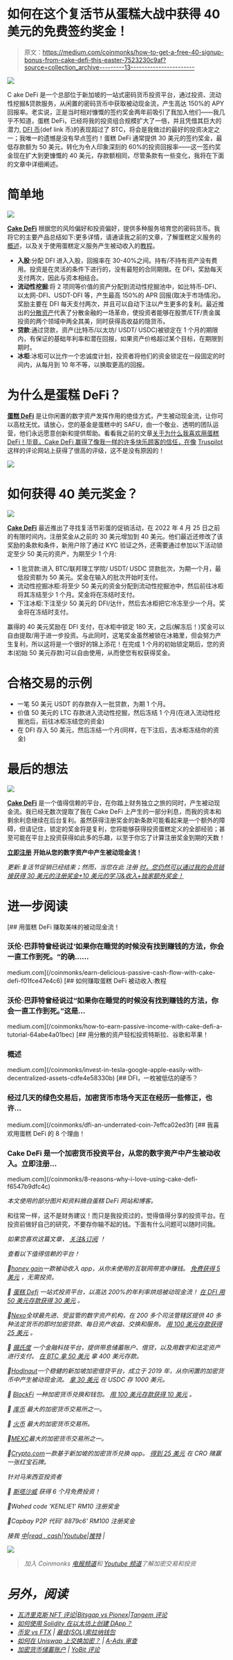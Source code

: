 # 如何在这个复活节从蛋糕大战中获得 40 美元的免费签约奖金！

> 原文：<https://medium.com/coinmonks/how-to-get-a-free-40-signup-bonus-from-cake-defi-this-easter-7523230c9af?source=collection_archive---------13----------------------->

![](img/0452a348fccd725841cc8437e6c9cec0.png)

C ake DeFi 是一个总部位于新加坡的一站式密码货币投资平台，通过投资、流动性挖掘&贷款服务，从闲置的密码货币中获取被动现金流，产生高达 150%的 APY 回报率。老实说，正是当时相对慷慨的签约奖金两年前吸引了我加入他们——我几乎不知道，蛋糕 DeFi，已经将我的投资组合规模扩大了一倍，并且凭借其巨大的潜力, [DFI 币](/coinmonks/dfi-an-underrated-coin-7effca02ed3f)(def link 币)的表现超过了 BTC，将会是我做过的最好的投资决定之一；我唯一的遗憾是没有早点签约！蛋糕 DeFi 通常提供 30 美元的签约奖金，最低存款额为 50 美元，转化为令人印象深刻的 60%的投资回报率——这一签约奖金现在扩大到更慷慨的 40 美元，存款额相同，尽管条款有一些变化，我将在下面的文章中详细阐述。

# 简单地

![](img/729ecbf2e1bc3027ed600e096b1d86ae.png)

[**Cake DeFi**](https://cakedefi.com/?ref=677920) 根据您的风险偏好和投资偏好，提供多种服务培育您的密码货币。我将它的主要产品总结如下:更多详情，请通读我之前的文章，了解蛋糕定义服务的[概述](/coinmonks/earn-delicious-passive-cash-flow-with-cake-defi-f01fce47e4c6)，以及关于使用蛋糕定义服务产生被动收入的[教程](/coinmonks/how-to-earn-passive-income-with-cake-defi-a-tutorial-64abe4a01bec)。

*   **入股**:分配 DFI 进入入股，回报率在 30-40%之间。持有/不持有资产没有费用。投资是在灵活的条件下进行的，没有最短的合同期限。在 DFI，奖励每天支付两次，因此与资本相结合。
*   **流动性挖掘**:将 2 项同等价值的资产分配到流动性挖掘池中，如比特币-DFI、以太网-DFI、USDT-DFI 等，产生最高 150%的 APR 回报(取决于市场情况)。奖励主要在 DFI 每天支付两次，并且可以自动下注以产生更多的复利。最近推出的[分散资产](/coinmonks/invest-in-tesla-google-apple-easily-with-decentralized-assets-cdfe4e58330b)代表了分散金融的一场革命，使投资者能够在股票/ETF/贵金属投资的两个领域中两全其美，同时获得高收益的隐货币。
*   **贷款**:通过贷款，资产(比特币/以太坊/ USDT/ USDC)被锁定在 1 个月的期限内，有保证的基础年利率和潜在回报，如果资产价格超过某个目标，在期限到期时。
*   **冰柜**:冰柜可以比作一个忠诚度计划，投资者将他们的资金锁定在一段固定的时间内，从每月到 10 年不等，以换取更高的回报。

# 为什么是蛋糕 DeFi？

[**蛋糕 DeFi**](https://cakedefi.com/?ref=677920) 是让你闲置的数字资产发挥作用的绝佳方式，产生被动现金流，让你可以高枕无忧。请放心，您的基金是蛋糕中的 SAFU，由一个敬业、透明的团队运营，他们永远愿意创新和提供帮助。看看我之前的文章[关于为什么我喜欢用蛋糕 DeFi！毕竟，Cake DeFi 赢得了像我一样的许多快乐顾客的信任，在像](/coinmonks/8-reasons-why-i-love-using-cake-defi-f6547b9dfc4c) [Truspilot](https://www.trustpilot.com/review/cakedefi.com) 这样的评论网站上获得了很高的评级，这不是没有原因的！

![](img/f9b45e9178063c6328689c639a2a081e.png)

# 如何获得 40 美元奖金？

![](img/a58f9bd7ab187612f9460e59af885b45.png)

[**Cake DeFi**](https://cakedefi.com/?ref=677920) 最近推出了寻找复活节彩蛋的促销活动，在 2022 年 4 月 25 日之前的有限时间内，注册奖金从之前的 30 美元增加到 40 美元。他们最近还修改了该奖励的条款和条件，新用户除了通过 KYC 验证之外，还需要通过参加以下活动锁定至少 50 美元的资产，为期至少 1 个月:

*   1 批贷款:进入 BTC/联邦理工学院/ USDT/ USDC 贷款批次，为期一个月，最低投资额为 50 美元。奖金在输入的批次开始时支付。
*   流动性挖掘冰柜:将至少 50 美元的资金分配到流动性挖掘池中，然后前往冰柜将其冻结至少 1 个月。奖金将在冻结时支付。
*   下注冰柜:下注至少 50 美元的 DFI/达什，然后去冰柜把它冷冻至少一个月。奖金将在冻结时支付。

赢得的 40 美元奖励在 DFI 支付，在冰柜中锁定 180 天，之后(解冻后！)奖金可以自由提取/用于进一步投资。与此同时，这笔奖金虽然被锁在冰箱里，但会努力产生复利，所以这将是一个很好的锦上添花！在完成 1 个月的初始锁定期后，您的资本(初始 50 美元存款)可以自由使用，从而使您有权获得奖金。

# 合格交易的示例

*   一笔 50 美元 USDT 的存款存入一批贷款，为期 1 个月。
*   价值 50 美元的 LTC 存款进入流动性挖掘，然后冻结 1 个月(在进入流动性挖掘池后，前往冰柜冻结您的资金)
*   在 DFI 存入 50 美元，然后冻结一个月(同样，在下注后，去冰柜冻结你的资金)

# 最后的想法

![](img/50dd0e1bc6bac3187a0e9aa7cd0d831f.png)

[**Cake DeFi**](https://cakedefi.com/?ref=677920) 是一个值得信赖的平台，在你踏上财务独立之旅的同时，产生被动现金流。我已经无数次提取了我在 Cake DeFi 上产生的一部分利息，而我的资本和剩余利息继续在后台复利。虽然获得注册奖金的新条款可能看起来是一个额外的障碍，但请记住，锁定的奖金将是复利，您将能够获得投资蛋糕定义的全部经验；甚至可能在平台上投资获得如此多的乐趣，以至于你忘了计算注册奖金到期的天数！

[**立即注册**](https://cakedefi.com/?ref=677920) **开始从您的数字资产中产生被动现金流！**

*更新:复活节促销已经结束；然而，当您在此* *注册* [*时，您仍然可以通过我的会员链接获得 30 美元的注册奖金+10 美元的学习&收入+独家额外奖金！*](https://cakedefi.com/?ref=677920)

# 进一步阅读

[](/coinmonks/earn-delicious-passive-cash-flow-with-cake-defi-f01fce47e4c6) [## 用蛋糕 DeFi 赚取美味的被动现金流！

### 沃伦·巴菲特曾经说过‘如果你在睡觉的时候没有找到赚钱的方法，你会一直工作到死。“的确……

medium.com](/coinmonks/earn-delicious-passive-cash-flow-with-cake-defi-f01fce47e4c6) [](/coinmonks/how-to-earn-passive-income-with-cake-defi-a-tutorial-64abe4a01bec) [## 如何赚取蛋糕 DeFi 被动收入:教程

### 沃伦·巴菲特曾经说过“如果你在睡觉的时候没有找到赚钱的方法，你会一直工作到死。”这是…

medium.com](/coinmonks/how-to-earn-passive-income-with-cake-defi-a-tutorial-64abe4a01bec) [](/coinmonks/invest-in-tesla-google-apple-easily-with-decentralized-assets-cdfe4e58330b) [## 用分散的资产轻松投资特斯拉、谷歌和苹果！

### 概述

medium.com](/coinmonks/invest-in-tesla-google-apple-easily-with-decentralized-assets-cdfe4e58330b) [](/coinmonks/dfi-an-underrated-coin-7effca02ed3f) [## DFI，一枚被低估的硬币？

### 经过几天的绿色交易后，加密货币市场今天正在经历一些修正，也许…

medium.com](/coinmonks/dfi-an-underrated-coin-7effca02ed3f) [](/coinmonks/8-reasons-why-i-love-using-cake-defi-f6547b9dfc4c) [## 我喜欢用蛋糕 DeFi 的 8 个理由！

### Cake DeFi 是一个加密货币投资平台，从您的数字资产中产生被动收入。立即注册…

medium.com](/coinmonks/8-reasons-why-i-love-using-cake-defi-f6547b9dfc4c) 

*本文使用的部分图片和资料摘自蛋糕 DeFi 网站和博客。*

和往常一样，这不是财务建议！而只是我投资过的，觉得值得分享的投资平台。在投资前做好自己的研究，不要存你输不起的钱。下面有什么问题可以随时问我。

*如果您喜欢这篇文章，* [*关注&订阅*](/@cybery) *！*

*查看以下值得信赖的平台！*

*🎁*[*honey gain*](https://r.honeygain.me/CYBER577DD)*一款被动收入 app，从你未使用的互联网带宽中赚钱。* [*免费获得 5 美元*](https://r.honeygain.me/CYBER577DD) *，无需投资。*

*🎁* [*蛋糕 Defi*](https://cakedefi.com/?ref=677920) *一站式投资平台，以高达 200%的年利率烘焙被动现金流！* [*在 DFI 用 50 美元存款获得 30 美元*](https://cakedefi.com/?ref=677920) *。*

*🎁*[*Nexo*](https://nexo.io/ref/hce5cfdt5o?src=web-link)*全球最先进、受监管的数字资产机构，在 200 多个司法管辖区提供 40 多种法定货币的即时加密贷款、每日资产收益、交换和服务。* [*用 100 美元存款获得 25 美元*](https://nexo.io/ref/hce5cfdt5o?src=web-link) *。*

*🎁* [*摄氏度*](https://celsiusnetwork.app.link/174094633e) *一个金融科技平台，提供带息储蓄账户、借贷，以及用数字和法定资产进行支付。* [*在 BTC 拿 50 美元*](https://celsiusnetwork.app.link/174094633e) *拿 400 美元存款。*

*🎁*[*Hodlnaut*](https://www.hodlnaut.com/join/RTbHxuJMX)*一个稳健的新加坡加密借贷平台，成立于 2019 年，从你闲置的加密货币中产生被动现金流。* [*拿 30 美元*](https://www.hodlnaut.com/join/RTbHxuJMX) *在 USDC 存 1000 美元。*

*🎁* [*BlockFi*](https://blockfi.com/?ref=a16e37fd) *一种加密货币兑换和钱包。* [*用 100 美元存款获得 10 美元*](https://blockfi.com/?ref=a16e37fd) *。*

*🎁* [*库币*](https://www.kucoin.com/land/register/r/rJH29LZ) *最大的加密货币交易所之一。*

*🎁* [*火币*](https://www.huobi.com/en-us/topic/double-invite/register/?invite_code=5t5jb) *最大的加密货币交易所。*

*🎁*[*MEXC*](https://m.mexc.com/auth/signup?inviteCode=1NAJC)*最大的加密货币交易所之一。*

*🎁*[*Crypto.com*](https://read.cash/@TraderFX/10-tips-to-maximize-earnings-on-honeygain-an-effortless-free-passive-income-app-68535728#bad-link)*一款基于新加坡的加密货币兑换 app。* [*得到 25 美元*](https://crypto.com/app/fcbsjmf5pb) *在 CRO 赌赢一张红宝石牌。*

*针对马来西亚投资者*

*🎁* [*斯塔沙威*](https://www.stashaway.my/referrals/kenleel9jx) *获得 6 个月免费投资！*

*🎁Wahed code 'KENLIE1' RM10 注册奖金*

*🎁Capbay P2P 代码' 8879c6' RM100 注册奖金*

*接我* [*中*](https://cybery.medium.com/)*|*[*read . cash*](https://read.cash/r/TraderFX)*|*[*Youtube*](https://www.youtube.com/c/SmartInvestingChannel)*|*[*推特*](https://twitter.com/cybertraderfx) *|*[](https://linktr.ee/trader.fx)

*![](img/bd408607b687572ab61da54e3352681b.png)*

> *加入 Coinmonks [电报频道](https://t.me/coincodecap)和 [Youtube 频道](https://www.youtube.com/c/coinmonks/videos)了解加密交易和投资*

# *另外，阅读*

*   *[瓦济里克斯 NFT 评论](https://coincodecap.com/wazirx-nft-review)|[Bitsgap vs Pionex](https://coincodecap.com/bitsgap-vs-pionex)|[Tangem 评论](https://coincodecap.com/tangem-wallet-review)*
*   *[如何使用 Solidity 在以太坊上创建 DApp？](https://coincodecap.com/create-a-dapp-on-ethereum-using-solidity)*
*   *[币安 vs FTX](https://coincodecap.com/binance-vs-ftx) | [最佳(SOL)索拉纳钱包](https://coincodecap.com/solana-wallets)*
*   *[如何在 Uniswap 上交换加密？](https://coincodecap.com/swap-crypto-on-uniswap) | [A-Ads 审查](https://coincodecap.com/a-ads-review)*
*   *[加密货币储蓄账户](/coinmonks/cryptocurrency-savings-accounts-be3bc0feffbf) | [YoBit 评论](/coinmonks/yobit-review-175464162c62)*